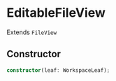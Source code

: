 # EditableFileView

Extends `FileView`

## Constructor

```ts
constructor(leaf: WorkspaceLeaf);
```
